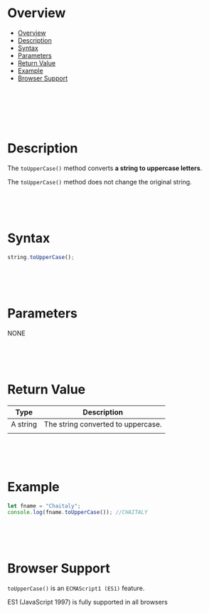 # Overview

- [Overview](#overview)
- [Description](#description)
- [Syntax](#syntax)
- [Parameters](#parameters)
- [Return Value](#return-value)
- [Example](#example)
- [Browser Support](#browser-support)

&nbsp;

&nbsp;

&nbsp;

# Description

The `toUpperCase()` method converts **a string to uppercase letters**.

The `toUpperCase()` method does not change the original string.

&nbsp;

&nbsp;

# Syntax

```js
string.toUpperCase();
```

&nbsp;

&nbsp;

# Parameters

NONE

&nbsp;

&nbsp;

# Return Value

| Type     | Description                        |
| -------- | ---------------------------------- |
| A string | The string converted to uppercase. |
|          |                                    |

&nbsp;

&nbsp;

# Example

```js
let fname = "Chaitaly";
console.log(fname.toUpperCase()); //CHAITALY
```

&nbsp;

&nbsp;

# Browser Support

`toUpperCase()` is an `ECMAScript1 (ES1)` feature.

ES1 (JavaScript 1997) is fully supported in all browsers
